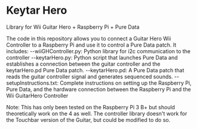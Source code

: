 # Keytar Hero
Library for Wii Guitar Hero + Raspberry Pi + Pure Data

The code in this repository allows you to connect a Guitar Hero Wii Controller to a Raspberry Pi and use it to control a Pure Data patch. It includes:
  --wiiGHController.py: Python library for i2c communication to the controller
  --keytarHero.py: Python script that launches Pure Data and establishes a connection between the guitar controller and the keytarHero.pd Pure Data patch.
  --keytarHero.pd: A Pure Data patch that reads the guitar controller signal and generates sequenced sounds.
  --setupInstructions.txt: Complete instructions on setting up the Raspberry Pi, Pure Data, and the hardware connection between the Raspberry Pi and the Wii GuitarHero Controller
  
  Note: This has only been tested on the Raspberry Pi 3 B+ but should theoretically work on the 4 as well. The controller library doesn't work for the Touchbar version of the Guitar, but could be modified to do so.
